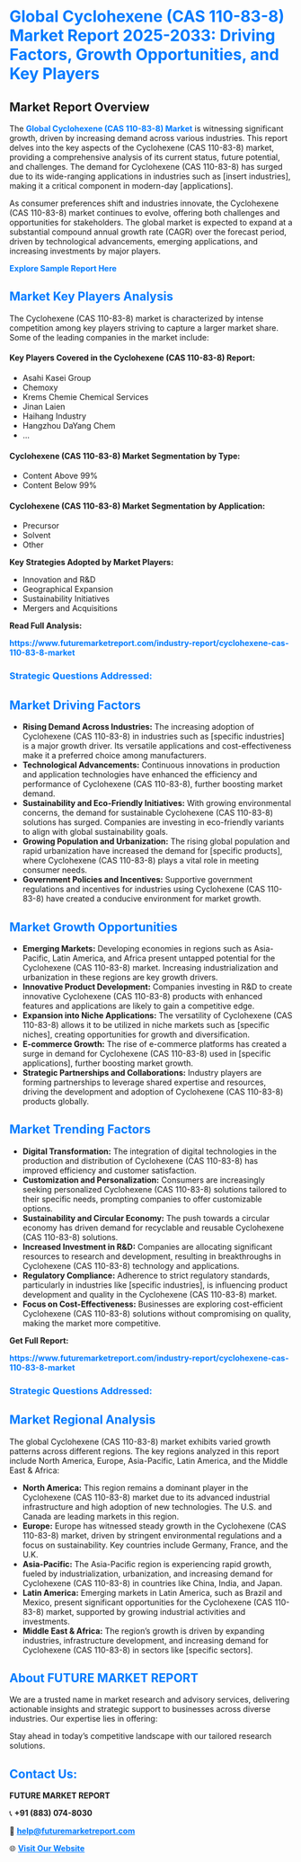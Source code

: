 <h1 style="color: #007BFF;">Global Cyclohexene (CAS 110-83-8) Market Report 2025-2033: Driving Factors, Growth Opportunities, and Key Players</h1>

<section id="overview">
<h2>Market Report Overview</h2>
<p>The <a href="https://www.futuremarketreport.com/industry-report/cyclohexene-cas-110-83-8-market" style="color: #007BFF; text-decoration: none;"><strong>Global Cyclohexene (CAS 110-83-8) Market</strong></a> is witnessing significant growth, driven by increasing demand across various industries. This report delves into the key aspects of the Cyclohexene (CAS 110-83-8) market, providing a comprehensive analysis of its current status, future potential, and challenges. The demand for Cyclohexene (CAS 110-83-8) has surged due to its wide-ranging applications in industries such as [insert industries], making it a critical component in modern-day [applications].</p>
<p>As consumer preferences shift and industries innovate, the Cyclohexene (CAS 110-83-8) market continues to evolve, offering both challenges and opportunities for stakeholders. The global market is expected to expand at a substantial compound annual growth rate (CAGR) over the forecast period, driven by technological advancements, emerging applications, and increasing investments by major players.</p>
</section>

<section id="overview">
<p><a href="https://www.futuremarketreport.com/request-sample/reportId=96703" style="color: #007BFF; text-decoration: none;"><strong>Explore Sample Report Here</strong></a></p>
</section>

<section id="key-players">
<h2 style="color: #007BFF;">Market Key Players Analysis</h2>
<p>The Cyclohexene (CAS 110-83-8) market is characterized by intense competition among key players striving to capture a larger market share. Some of the leading companies in the market include:</p>
<h4>Key Players Covered in the Cyclohexene (CAS 110-83-8) Report:</h4>
<ul><li>Asahi Kasei Group</li><li>Chemoxy</li><li>Krems Chemie Chemical Services</li><li>Jinan Laien</li><li>Haihang Industry</li><li>Hangzhou DaYang Chem</li><li>...</li></ul>
<h4>Cyclohexene (CAS 110-83-8) Market Segmentation by Type:</h4>
<ul><li>Content Above 99%</li><li>Content Below 99%</li></ul>

<h4>Cyclohexene (CAS 110-83-8) Market Segmentation by Application:</h4>
<ul><li>Precursor</li><li>Solvent</li><li>Other</li></ul>
<p><strong>Key Strategies Adopted by Market Players:</strong></p>
<ul>
<li>Innovation and R&D</li>
<li>Geographical Expansion</li>
<li>Sustainability Initiatives</li>
<li>Mergers and Acquisitions</li>
</ul>
</section>

<section>
<p><strong>Read Full Analysis: </strong></p><a href="https://www.futuremarketreport.com/industry-report/cyclohexene-cas-110-83-8-market" style="color: #007BFF; text-decoration: none;"><strong>https://www.futuremarketreport.com/industry-report/cyclohexene-cas-110-83-8-market</strong></a>
<h3 style="color: #007BFF;">Strategic Questions Addressed:</h3>
</section>

<section id="driving-factors">
<h2 style="color: #007BFF;">Market Driving Factors</h2>
<ul>
<li><strong>Rising Demand Across Industries:</strong> The increasing adoption of Cyclohexene (CAS 110-83-8) in industries such as [specific industries] is a major growth driver. Its versatile applications and cost-effectiveness make it a preferred choice among manufacturers.</li>
<li><strong>Technological Advancements:</strong> Continuous innovations in production and application technologies have enhanced the efficiency and performance of Cyclohexene (CAS 110-83-8), further boosting market demand.</li>
<li><strong>Sustainability and Eco-Friendly Initiatives:</strong> With growing environmental concerns, the demand for sustainable Cyclohexene (CAS 110-83-8) solutions has surged. Companies are investing in eco-friendly variants to align with global sustainability goals.</li>
<li><strong>Growing Population and Urbanization:</strong> The rising global population and rapid urbanization have increased the demand for [specific products], where Cyclohexene (CAS 110-83-8) plays a vital role in meeting consumer needs.</li>
<li><strong>Government Policies and Incentives:</strong> Supportive government regulations and incentives for industries using Cyclohexene (CAS 110-83-8) have created a conducive environment for market growth.</li>
</ul>
</section>

<section id="growth-opportunities">
<h2 style="color: #007BFF;">Market Growth Opportunities</h2>
<ul>
<li><strong>Emerging Markets:</strong> Developing economies in regions such as Asia-Pacific, Latin America, and Africa present untapped potential for the Cyclohexene (CAS 110-83-8) market. Increasing industrialization and urbanization in these regions are key growth drivers.</li>
<li><strong>Innovative Product Development:</strong> Companies investing in R&D to create innovative Cyclohexene (CAS 110-83-8) products with enhanced features and applications are likely to gain a competitive edge.</li>
<li><strong>Expansion into Niche Applications:</strong> The versatility of Cyclohexene (CAS 110-83-8) allows it to be utilized in niche markets such as [specific niches], creating opportunities for growth and diversification.</li>
<li><strong>E-commerce Growth:</strong> The rise of e-commerce platforms has created a surge in demand for Cyclohexene (CAS 110-83-8) used in [specific applications], further boosting market growth.</li>
<li><strong>Strategic Partnerships and Collaborations:</strong> Industry players are forming partnerships to leverage shared expertise and resources, driving the development and adoption of Cyclohexene (CAS 110-83-8) products globally.</li>
</ul>
</section>

<section id="trending-factors">
<h2 style="color: #007BFF;">Market Trending Factors</h2>
<ul>
<li><strong>Digital Transformation:</strong> The integration of digital technologies in the production and distribution of Cyclohexene (CAS 110-83-8) has improved efficiency and customer satisfaction.</li>
<li><strong>Customization and Personalization:</strong> Consumers are increasingly seeking personalized Cyclohexene (CAS 110-83-8) solutions tailored to their specific needs, prompting companies to offer customizable options.</li>
<li><strong>Sustainability and Circular Economy:</strong> The push towards a circular economy has driven demand for recyclable and reusable Cyclohexene (CAS 110-83-8) solutions.</li>
<li><strong>Increased Investment in R&D:</strong> Companies are allocating significant resources to research and development, resulting in breakthroughs in Cyclohexene (CAS 110-83-8) technology and applications.</li>
<li><strong>Regulatory Compliance:</strong> Adherence to strict regulatory standards, particularly in industries like [specific industries], is influencing product development and quality in the Cyclohexene (CAS 110-83-8) market.</li>
<li><strong>Focus on Cost-Effectiveness:</strong> Businesses are exploring cost-efficient Cyclohexene (CAS 110-83-8) solutions without compromising on quality, making the market more competitive.</li>
</ul>
</section>

<section>
<p><strong>Get Full Report: </strong></p><a href="https://www.futuremarketreport.com/industry-report/cyclohexene-cas-110-83-8-market" style="color: #007BFF; text-decoration: none;"><strong>https://www.futuremarketreport.com/industry-report/cyclohexene-cas-110-83-8-market</strong></a>
<h3 style="color: #007BFF;">Strategic Questions Addressed:</h3>
</section>


<section id="regional-analysis">
<h2 style="color: #007BFF;">Market Regional Analysis</h2>
<p>The global Cyclohexene (CAS 110-83-8) market exhibits varied growth patterns across different regions. The key regions analyzed in this report include North America, Europe, Asia-Pacific, Latin America, and the Middle East & Africa:</p>
<ul>
<li><strong>North America:</strong> This region remains a dominant player in the Cyclohexene (CAS 110-83-8) market due to its advanced industrial infrastructure and high adoption of new technologies. The U.S. and Canada are leading markets in this region.</li>
<li><strong>Europe:</strong> Europe has witnessed steady growth in the Cyclohexene (CAS 110-83-8) market, driven by stringent environmental regulations and a focus on sustainability. Key countries include Germany, France, and the U.K.</li>
<li><strong>Asia-Pacific:</strong> The Asia-Pacific region is experiencing rapid growth, fueled by industrialization, urbanization, and increasing demand for Cyclohexene (CAS 110-83-8) in countries like China, India, and Japan.</li>
<li><strong>Latin America:</strong> Emerging markets in Latin America, such as Brazil and Mexico, present significant opportunities for the Cyclohexene (CAS 110-83-8) market, supported by growing industrial activities and investments.</li>
<li><strong>Middle East & Africa:</strong> The region’s growth is driven by expanding industries, infrastructure development, and increasing demand for Cyclohexene (CAS 110-83-8) in sectors like [specific sectors].</li>
</ul>
</section>

<footer>
<h2 style="color: #007BFF;">About FUTURE MARKET REPORT</h2>
<p>We are a trusted name in market research and advisory services, delivering actionable insights and strategic support to businesses across diverse industries. Our expertise lies in offering:</p>

<p>Stay ahead in today’s competitive landscape with our tailored research solutions.</p>

<h2 style="color: #007BFF;">Contact Us:</h2>
<p><strong>FUTURE MARKET REPORT</strong></p>
<p>📞 <strong>+91 (883) 074-8030</strong></p>
<p>📧 <strong><a href="mailto:help@futuremarketreport.com" style="color: #007BFF;">help@futuremarketreport.com</a></strong></p>
<p>🌐 <strong><a href="https://www.futuremarketreport.com/" style="color: #007BFF;">Visit Our Website</a></strong></p>
</footer>